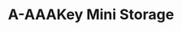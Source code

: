 ---
title: "A-AAAKey Mini Storage"
url: /san-antonio/a-aaakey-mini-storage-culebra-road/
shop: storage rental
---